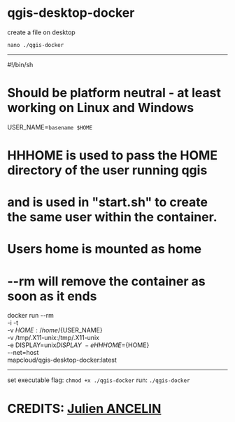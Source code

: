 # qgis-desktop-docker

create a file on desktop

`nano ./qgis-docker`


---
#!/bin/sh


# Should be platform neutral - at least working on Linux and Windows
USER_NAME=`basename $HOME`
# HHHOME is used to pass the HOME directory of the user running qgis
# and is used in "start.sh" to create the same user within the container.
# Users home is mounted as home
# --rm will remove the container as soon as it ends
docker run --rm \
    -i -t \
    -v ${HOME}:/home/${USER_NAME} \
    -v /tmp/.X11-unix:/tmp/.X11-unix \
    -e DISPLAY=unix$DISPLAY \
    -e HHHOME=${HOME} \
    --net=host \
    mapcloud/qgis-desktop-docker:latest


---
set executable flag:
    `chmod +x ./qgis-docker`
run:
    `./qgis-docker`

# CREDITS: [Julien ANCELIN](https://hub.docker.com/r/jancelin/docker-qgis-desktop/)
